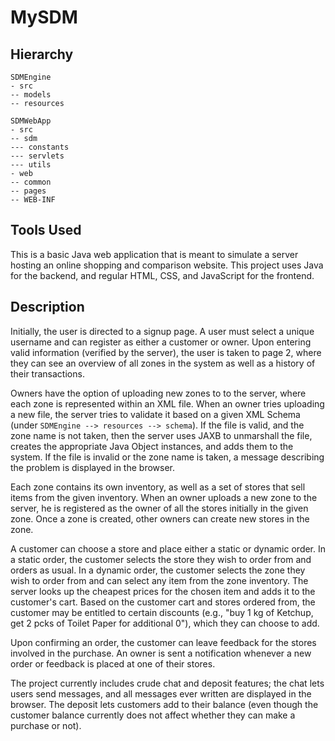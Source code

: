 # MySDM

<h2>Hierarchy</h2>

    SDMEngine
    - src
    -- models
    -- resources
    
    SDMWebApp
    - src
    -- sdm
    --- constants
    --- servlets
    --- utils
    - web
    -- common
    -- pages
    -- WEB-INF


<h2>Tools Used</h2>
This is a basic Java web application that is meant to simulate a server hosting an online shopping and comparison website. 
This project uses Java for the backend, and regular HTML, CSS, and JavaScript for the frontend. 


<h2>Description</h2>
Initially, the user is directed to a signup page. A user must select a unique username and can register as either a customer or owner. Upon entering valid information (verified by
the server), the user is taken to page 2, where they can see an overview of all zones in the system as well as a history of their transactions.

Owners have the option of uploading new zones to to the server, where each zone is represented within an XML file. When an owner tries uploading a new file, the server tries to validate 
it based on a given XML Schema (under `SDMEngine --> resources --> schema`). If the file is valid, and the zone name is not taken, then the server uses JAXB to unmarshall the file,
creates the appropriate Java Object instances, and adds them to the system. If the file is invalid or the zone name is taken, a message describing the problem is displayed in the browser.

Each zone contains its own inventory, as well as a set of stores that sell items from the given inventory. When an owner uploads a new zone to the server, he is registered
as the owner of all the stores initially in the given zone. Once a zone is created, other owners can create new stores in the zone. 

A customer can choose a store and place either a static or dynamic order. In a static order, the customer selects the store they wish to order from and orders as usual. In a dynamic
order, the customer selects the zone they wish to order from and can select any item from the zone inventory. The server looks up the cheapest prices for the chosen item and adds it 
to the customer's cart. Based on the customer cart and stores ordered from, the customer may be entitled to certain discounts (e.g., "buy 1 kg of Ketchup, get 2 pcks of Toilet Paper for additional 0"), 
which they can choose to add. 

Upon confirming an order, the customer can leave feedback for the stores involved in the purchase. An owner is sent a notification whenever a new order or feedback is placed at one of their stores.

The project currently includes crude chat and deposit features; the chat lets users send messages, and all messages ever written are displayed in the browser. The deposit lets customers
add to their balance (even though the customer balance currently does not affect whether they can make a purchase or not). 


